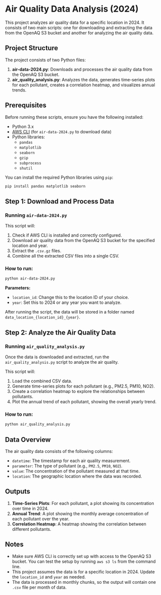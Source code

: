 # Air Quality Data Analysis (2024)

This project analyzes air quality data for a specific location in 2024. It consists of two main scripts: one for downloading and extracting the data from the OpenAQ S3 bucket and another for analyzing the air quality data. 

## Project Structure

The project consists of two Python files:
1. **air-data-2024.py**: Downloads and processes the air quality data from the OpenAQ S3 bucket.
2. **air_quality_analysis.py**: Analyzes the data, generates time-series plots for each pollutant, creates a correlation heatmap, and visualizes annual trends.

## Prerequisites

Before running these scripts, ensure you have the following installed:
- Python 3.x
- [AWS CLI](https://aws.amazon.com/cli/) (for `air-data-2024.py` to download data)
- Python libraries:
  - `pandas`
  - `matplotlib`
  - `seaborn`
  - `gzip`
  - `subprocess`
  - `shutil`

You can install the required Python libraries using `pip`:

```bash
pip install pandas matplotlib seaborn
```

## Step 1: Download and Process Data

### Running `air-data-2024.py`

This script will:
1. Check if AWS CLI is installed and correctly configured.
2. Download air quality data from the OpenAQ S3 bucket for the specified location and year.
3. Extract the `.csv.gz` files.
4. Combine all the extracted CSV files into a single CSV.

### How to run:
```bash
python air-data-2024.py
```

**Parameters:**
- `location_id`: Change this to the location ID of your choice.
- `year`: Set this to 2024 or any year you want to analyze.

After running the script, the data will be stored in a folder named `data_location_{location_id}_{year}`.

## Step 2: Analyze the Air Quality Data

### Running `air_quality_analysis.py`

Once the data is downloaded and extracted, run the `air_quality_analysis.py` script to analyze the air quality.

This script will:
1. Load the combined CSV data.
2. Generate time-series plots for each pollutant (e.g., PM2.5, PM10, NO2).
3. Create a correlation heatmap to explore the relationships between pollutants.
4. Plot the annual trend of each pollutant, showing the overall yearly trend.

### How to run:
```bash
python air_quality_analysis.py
```

## Data Overview

The air quality data consists of the following columns:
- `datetime`: The timestamp for each air quality measurement.
- `parameter`: The type of pollutant (e.g., `PM2.5`, `PM10`, `NO2`).
- `value`: The concentration of the pollutant measured at that time.
- `location`: The geographic location where the data was recorded.

## Outputs

1. **Time-Series Plots**: For each pollutant, a plot showing its concentration over time in 2024.
2. **Annual Trend**: A plot showing the monthly average concentration of each pollutant over the year.
3. **Correlation Heatmap**: A heatmap showing the correlation between different pollutants.

## Notes
- Make sure AWS CLI is correctly set up with access to the OpenAQ S3 bucket. You can test the setup by running `aws s3 ls` from the command line.
- This project assumes the data is for a specific location in 2024. Update the `location_id` and `year` as needed.
- The data is processed in monthly chunks, so the output will contain one `.csv` file per month of data.
  
